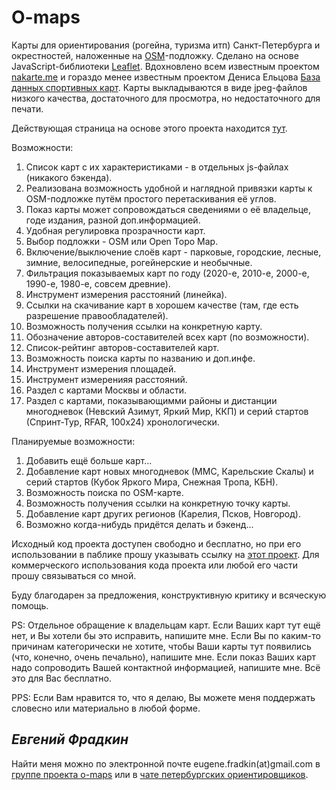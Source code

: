 # O-maps
Карты для ориентирования (рогейна, туризма итп) Санкт-Петербурга и окрестностей, наложенные на [OSM](https://www.openstreetmap.org/)-подложку.
Сделано на основе JavaScript-библиотеки [Leaflet](https://leafletjs.com/). 
Вдохновлено всем известным проектом [nakarte.me](https://nakarte.me) и гораздо менее известным проектом Дениса Ельцова [База данных спортивных карт](http://www.northernwind.spb.ru/mapbase/online/).
Карты выкладываются в виде jpeg-файлов низкого качества, достаточного для просмотра, но недостаточного для печати.

Действующая страница на основе этого проекта находится [тут](https://o-maps.spb.ru/).

Возможности:
1. Список карт с их характеристиками - в отдельных js-файлах (никакого бэкенда).
2. Реализована возможность удобной и наглядной привязки карты к OSM-подложке путём простого перетаскивания её углов.
3. Показ карты может сопровождаться сведениями о её владельце, годе издания, разной доп.информацией.
4. Удобная регулировка прозрачности карт.
5. Выбор подложки - OSM или Open Topo Map.
6. Включение/выключение слоёв карт - парковые, городские, лесные, зимние, велосипедные, рогейнерские и необычные.
7. Фильтрация показываемых карт по году (2020-е, 2010-е, 2000-е, 1990-е, 1980-е, совсем древние).
8. Инструмент измерения расстояний (линейка).
9. Ссылки на скачивание карт в хорошем качестве (там, где есть разрешение правообладателей).
10. Возможность получения ссылки на конкретную карту.
11. Обозначение авторов-составителей всех карт (по возможности).
12. Список-рейтинг авторов-составителей карт.
13. Возможность поиска карты по названию и доп.инфе.
14. Инструмент измерения площадей.
15. Инструмент измеренияя расстояний.
16. Раздел с картами Москвы и области.
17. Раздел с картами, показывающимми районы и дистанции многодневок (Невский Азимут, Яркий Мир, ККП) и серий стартов (Спринт-Тур, RFAR, 100х24) хронологически.

Планируемые возможности:
1. Добавить ещё больше карт...
2. Добавление карт новых многодневок (ММС, Карельские Скалы) и серий стартов (Кубок Яркого Мира, Снежная Тропа, КБН).
3. Возможность поиска по OSM-карте.
4. Возможность получения ссылки на конкретную точку карты.
5. Добавление карт других регионов (Карелия, Псков, Новгород).
6. Возможно когда-нибудь придётся делать и бэкенд...

Исходный код проекта доступен свободно и бесплатно, но при его использовании в паблике прошу указывать ссылку на [этот проект](https://github.com/efradkin/o-maps). Для коммерческого использования кода проекта или любой его части прошу связываться со мной.

Буду благодарен за предложения, конструктивную критику и всяческую помощь.

PS: Отдельное обращение к владельцам карт. 
Если Ваших карт тут ещё нет, и Вы хотели бы это исправить, напишите мне.
Если Вы по каким-то причинам категорически не хотите, чтобы Ваши карты тут появились (что, конечно, очень печально), напишите мне.
Если показ Ваших карт надо сопроводить Вашей контактной информацией, напишите мне.
Всё это для Вас бесплатно.

PPS: Если Вам нравится то, что я делаю, Вы можете меня поддержать словесно или материально в любой форме.

_Евгений Фрадкин_ 
---
Найти меня можно по электронной почте eugene.fradkin(at)gmail.com в [группе проекта o-maps](https://t.me/o_maps) или в [чате петербургских ориентировщиков](https://t.me/orient_spb).
